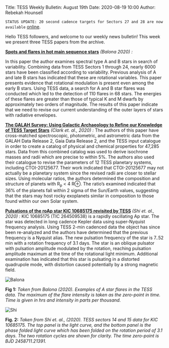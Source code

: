 Title: TESS Weekly Bulletin: August 19th
Date: 2020-08-19 10:00
Author: Rebekah Hounsell

`STATUS UPDATE: 20 second cadence targets for Sectors 27 and 28 are now available` [online](https://heasarc.gsfc.nasa.gov/docs/tess/approved-programs.html).

Hello TESS followers, and welcome to our weekly news bulletin! This week we present three TESS papers from the archive.

**[Spots and flares in hot main sequence stars](https://arxiv.org/abs/2008.06305)** *(Balona 2020) :*

In this paper the author examines spectral type A and B stars in search of variability. Combining data from TESS Sectors 1 through 24, nearly 6000 stars have been classified according to variability. Previous analysis of A and late B stars has indicated that these are rotational variables. This paper presents evidence that rotational modulation is present even among the early B stars. Using TESS data, a search for A and B star flares was conducted which led to the detection of 110 flares in 68 stars. The energies of these flares are greater than those of typical K and M dwarfs by approximately two orders of magnitude. The results of this paper indicate that we need to revise our current understanding of the outer layers of stars with radiative envelopes. 


**[The GALAH Survey: Using Galactic Archaeology to Refine our Knowledge of TESS Target Stars](https://arxiv.org/abs/2008.05372)** *(Clark et. al., 2020) :*
The authors of this paper have cross-matched spectroscopic, photometric, and astrometric data from the GALAH Data Release 2, Gaia Data Release 2, and the TESS input catalogue in order to create a catalog of physical and chemical properties for 47,285 stars. Data from this combined catalog was used to derive isochrone masses and radii which are precise to within 5%. The authors also used their catalogue to revise the parameters of 12 TESS planetary systems, including CTOI-20125677. Their work indicated that CTOI-20125677 may not actually be a planetary system since the revised radii are closer to stellar sizes. Using molecular ratios, the authors determined the composition and structure of planets with R<sub>p</sub> < 4 R&#8853;. The ratio’s examined indicated that 36% of the planets fall within 2 sigma of the Sun/Earth values, suggesting that the stars may host rocky exoplanets similar in composition to those found within our own Solar system. 

**[Pulsations of the roAp star KIC 10685175 revisited by TESS](https://arxiv.org/abs/2008.05619)** *(Shi et. al., 2020) :*
KIC 10685175 (TIC 264509538) is a rapidly oscillating Ap star. The star was detected in long cadence Kepler data using super-Nyquist frequency analysis. Using TESS 2-min cadenced data the object has since been re-analyzed and the authors have determined that the previous frequency is a Nyquist alias. The new pulsation frequency of the star is 7..52 min with a rotation frequency of 3.1 days. The star is an oblique pulsator with pulsation amplitude modulated by the rotation, reaching pulsation amplitude maximum at the time of the rotational light minimum. Additional examination has indicated that this star is pulsating in a distorted quadrupole mode, with distortion caused potentially by a strong magnetic field. 

![Balona](images/Balona.png)

**Fig 1:** *Taken from Balona (2020). Examples of A star flares in the TESS data. The maximum of the flare intensity is taken as the zero-point in time. Time is given in hrs and intensity in parts per thousand.*


![Shi](images/Shi.png)

**Fig. 2:** *Taken from Shi et. al., (2020). TESS sectors 14 and 15 data for  KIC 10685175. The top panel is the  light curve, and the bottom panel is the phase folded light curve which has been folded on the rotation period of 3.1 days. The two rotation cycles are shown for clarity.  The time zero-point is BJD 2458711.21391.*


